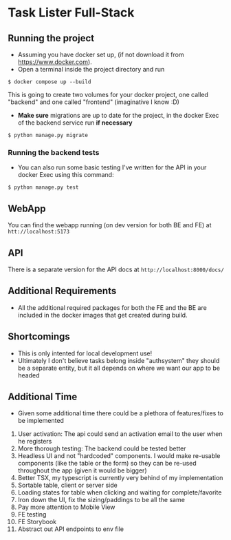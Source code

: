 # Task Lister Full-Stack

## Running the project

- Assuming you have docker set up, (if not download it from https://www.docker.com).
- Open a terminal inside the project directory and run
```
$ docker compose up --build
```
This is going to create two volumes for your docker project, one called "backend" and one called "frontend" (imaginative I know :D)

- **Make sure** migrations are up to date for the project, in the docker Exec of the backend service run **if necessary**
```
$ python manage.py migrate
```

### Running the backend tests
- You can also run some basic testing I've written for the API in your docker Exec using this command:
```
$ python manage.py test
```

## WebApp
You can find the webapp running (on dev version for both BE and FE) at ```htt://localhost:5173```

## API
There is a separate version for the API docs at ```http://localhost:8000/docs/```

## Additional Requirements
- All the additional required packages for both the FE and the BE are included in the docker images that get created during build.

## Shortcomings
- This is only intented for local development use!
- Ultimately I don't believe tasks belong inside "authsystem" they should be a separate entity, but it all depends on where we want our app to be headed

## Additional Time
- Given some additional time there could be a plethora of features/fixes to be implemented
1. User activation: The api could send an activation email to the user when he registers
2. More thorough testing: The backend could be tested better
3. Headless UI and not "hardcoded" components. I would make re-usable components (like the table or the form) so they can be re-used throughout the app (given it would be bigger)
4. Better TSX, my typescript is currently very behind of my implementation
5. Sortable table, client or server side
6. Loading states for table when clicking and waiting for complete/favorite
7. Iron down the UI, fix the sizing/paddings to be all the same
8. Pay more attention to Mobile View
9. FE testing
10. FE Storybook
11. Abstract out API endpoints to env file